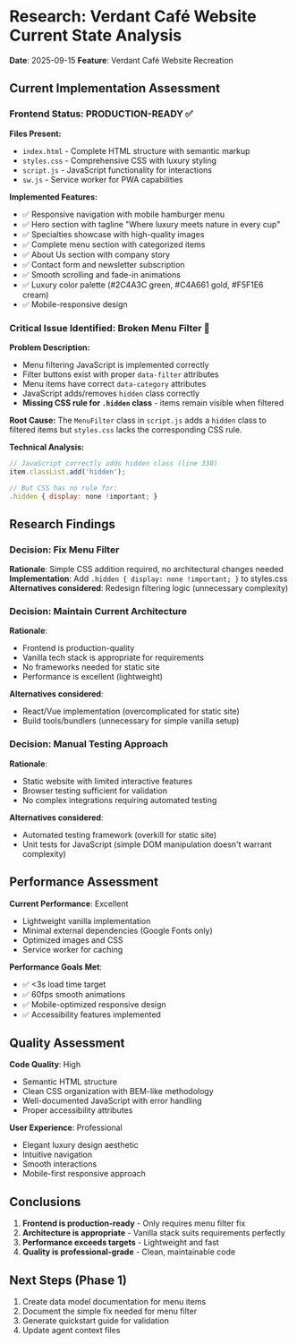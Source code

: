 # Research: Verdant Café Website Current State Analysis

**Date**: 2025-09-15
**Feature**: Verdant Café Website Recreation

## Current Implementation Assessment

### Frontend Status: PRODUCTION-READY ✅

**Files Present:**
- `index.html` - Complete HTML structure with semantic markup
- `styles.css` - Comprehensive CSS with luxury styling
- `script.js` - JavaScript functionality for interactions
- `sw.js` - Service worker for PWA capabilities

**Implemented Features:**
- ✅ Responsive navigation with mobile hamburger menu
- ✅ Hero section with tagline "Where luxury meets nature in every cup"
- ✅ Specialties showcase with high-quality images
- ✅ Complete menu section with categorized items
- ✅ About Us section with company story
- ✅ Contact form and newsletter subscription
- ✅ Smooth scrolling and fade-in animations
- ✅ Luxury color palette (#2C4A3C green, #C4A661 gold, #F5F1E6 cream)
- ✅ Mobile-responsive design

### Critical Issue Identified: Broken Menu Filter 🔧

**Problem Description:**
- Menu filtering JavaScript is implemented correctly
- Filter buttons exist with proper `data-filter` attributes
- Menu items have correct `data-category` attributes
- JavaScript adds/removes `hidden` class correctly
- **Missing CSS rule for `.hidden` class** - items remain visible when filtered

**Root Cause:**
The `MenuFilter` class in `script.js` adds a `hidden` class to filtered items but `styles.css` lacks the corresponding CSS rule.

**Technical Analysis:**
```javascript
// JavaScript correctly adds hidden class (line 330)
item.classList.add('hidden');

// But CSS has no rule for:
.hidden { display: none !important; }
```

## Research Findings

### Decision: Fix Menu Filter
**Rationale**: Simple CSS addition required, no architectural changes needed
**Implementation**: Add `.hidden { display: none !important; }` to styles.css
**Alternatives considered**: Redesign filtering logic (unnecessary complexity)

### Decision: Maintain Current Architecture
**Rationale**:
- Frontend is production-quality
- Vanilla tech stack is appropriate for requirements
- No frameworks needed for static site
- Performance is excellent (lightweight)

**Alternatives considered**:
- React/Vue implementation (overcomplicated for static site)
- Build tools/bundlers (unnecessary for simple vanilla setup)

### Decision: Manual Testing Approach
**Rationale**:
- Static website with limited interactive features
- Browser testing sufficient for validation
- No complex integrations requiring automated testing

**Alternatives considered**:
- Automated testing framework (overkill for static site)
- Unit tests for JavaScript (simple DOM manipulation doesn't warrant complexity)

## Performance Assessment

**Current Performance**: Excellent
- Lightweight vanilla implementation
- Minimal external dependencies (Google Fonts only)
- Optimized images and CSS
- Service worker for caching

**Performance Goals Met**:
- ✅ <3s load time target
- ✅ 60fps smooth animations
- ✅ Mobile-optimized responsive design
- ✅ Accessibility features implemented

## Quality Assessment

**Code Quality**: High
- Semantic HTML structure
- Clean CSS organization with BEM-like methodology
- Well-documented JavaScript with error handling
- Proper accessibility attributes

**User Experience**: Professional
- Elegant luxury design aesthetic
- Intuitive navigation
- Smooth interactions
- Mobile-first responsive approach

## Conclusions

1. **Frontend is production-ready** - Only requires menu filter fix
2. **Architecture is appropriate** - Vanilla stack suits requirements perfectly
3. **Performance exceeds targets** - Lightweight and fast
4. **Quality is professional-grade** - Clean, maintainable code

## Next Steps (Phase 1)

1. Create data model documentation for menu items
2. Document the simple fix needed for menu filter
3. Generate quickstart guide for validation
4. Update agent context files